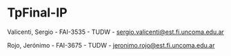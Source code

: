# TpFinal-IP
Valicenti, Sergio - FAI-3535 - TUDW - sergio.valicenti@est.fi.uncoma.edu.ar

Rojo, Jerónimo - FAI-3675 - TUDW - jeronimo.rojo@est.fi.uncoma.edu.ar
